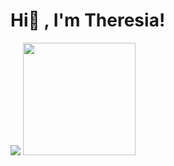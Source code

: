 # Hi👋 , I'm Theresia!  

<p>
    <img src="https://github-readme-stats.vercel.app/api?username=theresianwg&hide=contribs,prs&show_icons=true&hide_border=true&title_color=000" />
    <img src="https://github-readme-stats.vercel.app/api/top-langs/?username=theresianwg&layout=compact" height=180 />
</p>


